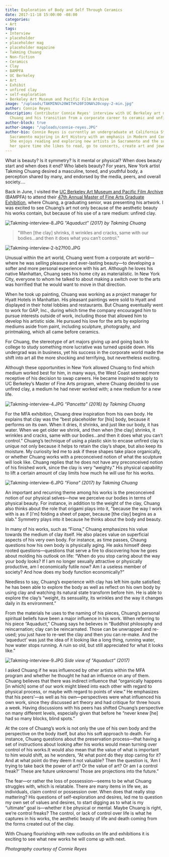 ```yaml
---
title: Exploration of Body and Self Through Ceramics
date: 2017-11-18 15:00:00 -08:00
categories:
- Art
tags:
- Interview
- placeholder
- placeholder mag
- placeholder magazine
- Takming Chuang
- Non-fiction
- Ceramics
- Clay
- BAMPFA
- UC Berkeley
- Art
- Exhibit
- unfired clay
- self-exploration
- Berkeley Art Museum and Pacific Film Archive
image: "/uploads/TAKMING%20WITH%20FIONA%20copy-2-min.jpg"
author: Connie Reyes
description: Contributor Connie Reyes' interview with UC Berkeley art major Takming
  Chuang and his transition from a corporate career to ceramic and unfired clay artist.
author-block: true
author-image: "/uploads/connie-reyes.JPG"
author-bio: Connie Reyes is currently an undergraduate at California State University,
  Sacramento majoring in Art History with an emphasis in Modern and Contemporary art.
  She enjoys reading and exploring new artists in Sacramento and the surrounding areas.  In
  her spare time she likes to read, go to concerts, create art and jewelry, and knit.
---
```


What is beauty? Is it symmetry? Is it mental or physical? When does beauty start and when does it end? Who labels beauty? For years, New York artist Takming Chuang desired a masculine, toned, and youthful body, a perception shared by many, and endorsed by the media, peers, and overall society.... 

Back in June, I visited the [UC Berkeley Art Museum and Pacific Film Archive](https://bampfa.org/) (BAMPFA) to attend their [47th Annual Master of Fine Arts Graduate Exhibition](https://bampfa.org/program/47th-annual-university-california-berkeley-master-fine-arts-graduate-exhibition), where Chuang, a graduating senior, was presenting his artwork. I was excited to see Chuang’s art not only because of the aesthetic beauty his works contain, but because of his use of a rare medium: unfired clay. 

![Takming-interview-8.JPG](/uploads/Takming-interview-8.JPG)
*"Aquaduct" (2017) by Takming Chuang*


> "When [the clay] shrinks, it wrinkles and cracks, same with our bodies…and then it does what you can’t control."


![Takming-interview-2-b27f00.JPG](/uploads/Takming-interview-2-b27f00.JPG)

Unusual within the art world, Chuang went from a corporate art world—where he was selling pleasure and ever-lasting beauty—to developing a softer and more personal experience with his art. Although he loves his native Manhattan, Chuang sees his home city as materialistic. In New York City, everyone to whom he talked to about making a switch over to the arts was horrified that he would want to move in that direction.

When he took up painting, Chuang was working as a project manager for Hyatt Hotels in Manhattan. His pleasant paintings were sold to Hyatt and displayed in their hotel lobbies and restaurants. But Chuang eventually went to work for GAP, Inc., during which time the company encouraged him to pursue interests outside of work, including those that allowed him to develop his artistic side. He pursued his love for the arts by exploring mediums aside from paint, including sculpture, photography, and printmaking, which all came before ceramics.

For Chuang, the stereotype of art majors giving up and going back to college to study something more lucrative was turned upside down. His undergrad was in business, yet his success in the corporate world made the shift into art all the more shocking and terrifying, but nevertheless exciting.

Although these opportunities in New York allowed Chuang to find which medium worked best for him, in many ways, the West Coast seemed more receptive of his decision to swap careers. He became inspired to apply to UC Berkeley’s Master of Fine Arts program, where Chuang decided to use unfired clay, a medium he had never worked with; a new medium for a new life.

![Takming-interview-4.JPG](/uploads/Takming-interview-4.JPG)
*"Pancetta" (2016) by Takming Chuang*

For the MFA exhibition, Chuang drew inspiration from his own body. He explains that clay was the “best placeholder for [his] body, because it performs on its own. When it dries, it shrinks, and just like our body, it has water. When we get older we shrink, and then when [the clay] shrinks, it wrinkles and cracks, same with our bodies...and then it does what you can’t control.” 
Chuang’s technique of using a plastic skin to encase unfired clay is unique not only because it helps to retain the clay’s shape, but also keep its moisture. My curiosity led me to ask if these shapes take place organically, or whether Chuang works with a preconceived notion of what the sculpture will look like. Chuang replies that he does not have any preconceived notion of his finished work, since the clay is very “weighty." His physical capability to lift a certain amount of clay limits how much he will use for his works. 

![Takming-interview-6.JPG](/uploads/Takming-interview-6.JPG)
*"Fiona" (2017) by Takming Chuang*

An important and recurring theme among his works is the preconceived notion of our physical selves—how we perceive our bodies in terms of physical beauty. For instance, in addition to  the weight of the clay, Chuang also thinks about the role that origami plays into it, "because the way I work with is as if [I'm] folding a sheet of paper, because [the clay] begins as a slab." Symmetry plays into it because he thinks about the body and beauty.

In many of his works, such as “Fiona,” Chuang emphasizes his value towards the  medium of clay itself. He also places value on superficial aspects of his very own body. For instance, as time passes, Chaung questions how his own body is physically aging. He asks himself deep rooted questions—questions that serve a fire to discovering how he goes about molding his outlook on life: “When do you stop caring about the way your body looks? If I am no longer sexually attractive or physically productive, am I economically futile now? Am I a useless member of society? And how does my body function economically?”

Needless to say, Chuang’s experience with clay has left him quite satisfied; he has been able to explore the body as well as reflect on his own body by using clay and watching its natural state transform before him. He is able to explore the clay’s “weight, its sensuality, its wrinkles and the way it changes daily in its environment.”

From the materials he uses to the naming of his pieces, Chuang’s personal spiritual beliefs have been a major influence in his work. When referring to his piece “Aquaduct,” Chuang says he believes in “Buddhist philosophy and reincarnation; clay can be reincarnated. Those can be unwrapped and re-used; you just have to re-wet the clay and then you can re-make. And the ‘aqueduct’ was just the idea of it looking like a long thing, running water, how water stops running. A ruin so old, but still appreciated for what it looks like.” 

![Takming-interview-9.JPG](/uploads/Takming-interview-9.JPG)
*Side view of "Aquaduct" (2017)*

I asked Chuang if he was influenced by other artists within the MFA program and whether he thought he had an influence on any of them. Chuang believes that there was indirect influence that “organically happens [in which] some of our work might bleed into each other with regard to physical process, or maybe with regard to points of view.” He emphasizes that his peers’—as well as his own—perspectives were what influenced his own work, since they discussed art theory and had critique for three hours a week. Having discussions with his peers has shifted Chuang’s perspective on many different levels, especially given that before he “never knew [he] had so many blocks, blind spots.”

At the core of Chuang’s work is not only the use of his own body and the perspective on the body itself, but also his soft approach to death. For instance, Chuang questions about the preservation process—that having a set of instructions about looking after his works would mean turning over control of his works.It would also mean that the value of what is important to him would shift, as he wonders, “At what point do they stop caring for it? And at what point do they deem it not valuable? Then the question is, ‘Am I trying to take back the power of art? Or the value of art? Or am I a control freak?’ These are future unknowns! Those are projections into the future.” 

The fear—or rather the loss of possession—seems to be what Chuang struggles with, which is relatable. There are many items in life we, as individuals, claim control or possession over. When does that really stop mattering? His questions of self-exploration and desires, led me to question my own set of values and desires, to start digging as to what is my “ultimate” goal is—whether it be physical or mental. Maybe Chuang is right, we’re control freaks? The control, or lack of control over life is what he captures in his works, the aesthetic beauty of life and death coming from the forms created out of the clay.

With Chuang flourishing with new outlooks on life and exhibitions it is exciting to see what new works he will come up with next.

*Photography courtesy of Connie Reyes*